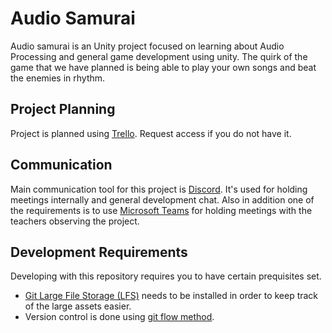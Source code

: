 # Audio Samurai

Audio samurai is an Unity project focused on learning about Audio Processing and general game development using unity.
The quirk of the game that we have planned is being able to play your own songs and beat the enemies in rhythm.

## Project Planning
Project is planned using [Trello](https://trello.com/b/59yEvth0/audio-samurai). Request access if you do not have it. 

## Communication
Main communication tool for this project is [Discord](https://discord.gg/syNbGB). It's used for holding meetings internally and general development chat. Also in addition one of the requirements is to use [Microsoft Teams](https://teams.microsoft.com/l/team/19%3adfa9f9ed465c49d49f70077d39dc99bd%40thread.skype/conversations?groupId=5f6719f1-923f-4486-a3c6-f9bf0e7ef904&tenantId=386d3ea4-7f15-47e4-9dd7-9f0f28e57746) for holding meetings with the teachers observing the project.

## Development Requirements
Developing with this repository requires you to have certain prequisites set.
* [Git Large File Storage (LFS)](https://git-lfs.github.com/) needs to be installed in order to keep track of the large assets easier.
* Version control is done using [git flow method](https://www.atlassian.com/git/tutorials/comparing-workflows/gitflow-workflow). 

